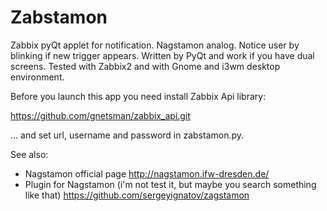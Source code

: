 Zabstamon
=========

Zabbix pyQt applet for notification. Nagstamon analog.
Notice user by blinking if new trigger appears.
Written by PyQt and work if you have dual screens.
Tested with Zabbix2 and with Gnome and i3wm desktop environment.

Before you launch this app you need install Zabbix Api library:

https://github.com/gnetsman/zabbix_api.git

... and set url, username and password in zabstamon.py.


See also:
- Nagstamon official page http://nagstamon.ifw-dresden.de/
- Plugin for Nagstamon (i'm not test it, but maybe you search something like that) https://github.com/sergeyignatov/zagstamon
